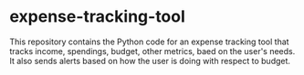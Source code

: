# expense-tracking-tool
This repository contains the Python code for an expense tracking tool that tracks income, spendings, budget, other metrics, baed on the user's needs. It also sends alerts based on how the user is doing with respect to budget.
